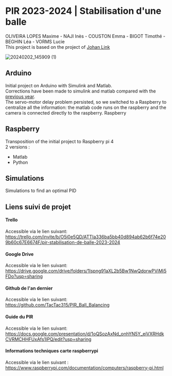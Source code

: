 # PIR 2023-2024 | Stabilisation d'une balle
OLIVEIRA LOPES Maxime - NAJI Inès - COUSTON Emma - BIGOT Timothé - BEGHIN Léa - VORMS Lucie  
This project is based on the project of [Johan Link](https://github.com/JohanLink/Ball-Balancing-PID-System?tab=readme-ov-file)   

![20240202_145909 (1)](https://github.com/Moliveiralo/PIR-2324-StabilisationBalle/assets/133717115/8f52fa8f-02b0-4ea9-83f4-4813ad36bbab)  


## Arduino 
Initial project on Arduino with Simulink and Matlab.  
Corrections have been made to simulink and matlab compared with the [previous year](https://github.com/TacTac315/PIR_Ball_Balancing).    
The servo-motor delay problem persisted, so we switched to a Raspberry to centralize all the information: the matlab code runs on the raspberry and the camera is connected directly to the raspberry.
Raspberry  

## Raspberry
Transposition of the initial project to Raspberry pi 4  
2 versions :  
- Matlab
- Python

## Simulations
Simulations to find an optimal PID
 
## Liens suivi de projet
#### Trello
Accessible via le lien suivant: https://trello.com/invite/b/O5i0e5QD/ATTIa336ba5bb40d894ab62b6f74e209b60c67E6674F/pir-stabilisation-de-balle-2023-2024

#### Google Drive
Accessible via le lien suivant: https://drive.google.com/drive/folders/1lspng91aXL2b5Bw1NwQdorwPViMi5FDo?usp=sharing

#### Github de l'an dernier
Accessible via le lien suivant: https://github.com/TacTac315/PIR_Ball_Balancing

#### Guide du PIR
Accessible via le lien suivant: https://docs.google.com/presentation/d/1oQSozAxNd_onhYN5Y_eiVXRHdkCVRMCHHFUxAfs1lPQ/edit?usp=sharing

#### Informations techniques carte raspberrypi
Accessible via le lien suivant : https://www.raspberrypi.com/documentation/computers/raspberry-pi.html

